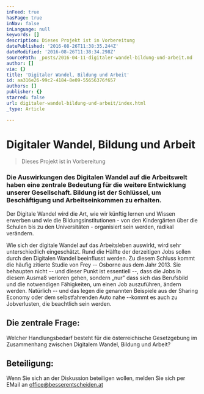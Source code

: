```yaml
---
inFeed: true
hasPage: true
inNav: false
inLanguage: null
keywords: []
description: Dieses Projekt ist in Vorbereitung
datePublished: '2016-08-26T11:38:35.244Z'
dateModified: '2016-08-26T11:38:34.298Z'
sourcePath: _posts/2016-04-11-digitaler-wandel-bildung-und-arbeit.md
author: []
via: {}
title: 'Digitaler Wandel, Bildung und Arbeit'
id: aa316e26-99c2-4184-8e09-55656376f657
authors: []
publisher: {}
starred: false
url: digitaler-wandel-bildung-und-arbeit/index.html
_type: Article

---
```

# Digitaler Wandel, Bildung und Arbeit

> Dieses Projekt ist in Vorbereitung

### Die Auswirkungen des Digitalen Wandel auf die Arbeitswelt haben eine zentrale Bedeutung für die weitere Entwicklung unserer Gesellschaft. Bildung ist der Schlüssel, um Beschäftigung und Arbeitseinkommen zu erhalten.

Der Digitale Wandel wird die Art, wie wir künftig lernen und Wissen erwerben und wie die Bildungsinstitutionen - von den Kindergärten über die Schulen bis zu den Universitäten - organisiert sein werden, radikal verändern.

Wie sich der digitale Wandel auf das Arbeitsleben auswirkt, wird sehr unterschiedlich eingeschätzt. Rund die Hälfte der derzeitigen Jobs sollen durch den Digitalen Wandel beeinflusst werden. Zu diesem Schluss kommt die häufig zitierte Studie von Frey -- Osborne aus dem Jahr 2013\. Sie behaupten nicht -- und dieser Punkt ist essentiell --, dass die Jobs in diesem Ausmaß verloren gehen, sondern „nur" dass sich das Berufsbild und die notwendigen Fähigkeiten, um einen Job auszuführen, ändern werden. Natürlich -- und das legen die genannten Beispiele aus der Sharing Economy oder dem selbstfahrenden Auto nahe --kommt es auch zu Jobverlusten, die beachtlich sein werden.

## Die zentrale Frage:

Welcher Handlungsbedarf besteht für die österreichische Gesetzgebung im Zusammenhang zwischen Digitalem Wandel, Bildung und Arbeit?

## Beteiligung:

Wenn Sie sich an der Diskussion beteiligen wollen, melden Sie sich per EMail an office@besserentscheiden.at